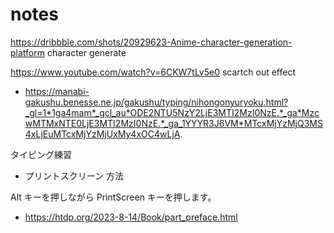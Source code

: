 # notes

https://dribbble.com/shots/20929623-Anime-character-generation-platform
character generate

https://www.youtube.com/watch?v=6CKW7tLv5e0
scartch out effect


- https://manabi-gakushu.benesse.ne.jp/gakushu/typing/nihongonyuryoku.html?_gl=1*1ga4mam*_gcl_au*ODE2NTU5NzY2LjE3MTI2MzI0NzE.*_ga*MzcwMTMxNTE0LjE3MTI2MzI0NzE.*_ga_1YYYR3J6VM*MTcxMjYzMjQ3MS4xLjEuMTcxMjYzMjUxMy4xOC4wLjA.

タイピング練習

- プリントスクリーン 方法

Alt キーを押しながら PrintScreen キーを押します。 

- https://htdp.org/2023-8-14/Book/part_preface.html




